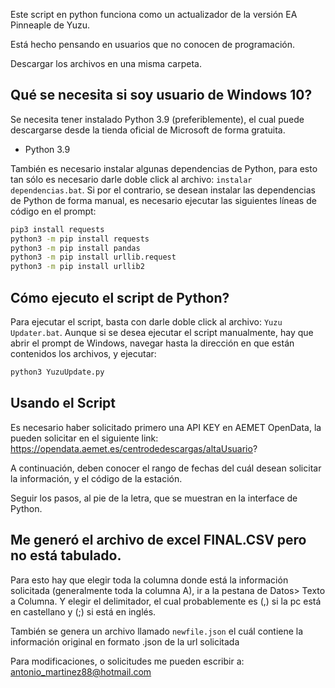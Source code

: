 Este script en python funciona como un actualizador de la versión EA Pinneaple de Yuzu.

Está hecho pensando en usuarios que no conocen de programación.

Descargar los archivos en una misma carpeta.

## Qué se necesita si soy usuario de Windows 10?

Se necesita tener instalado Python 3.9 (preferiblemente), el cual puede descargarse desde la tienda oficial de Microsoft de forma gratuita.

- Python 3.9


También es necesario instalar algunas dependencias de Python, para esto tan sólo es necesario darle doble click al archivo: `instalar dependencias.bat`. Si por el contrario, se desean instalar las dependencias de Python de forma manual, es necesario ejecutar las siguientes líneas de código en el prompt:

```sh
pip3 install requests
python3 -m pip install requests
python3 -m pip install pandas
python3 -m pip install urllib.request
python3 -m pip install urllib2
```

## Cómo ejecuto el script de Python?
 
Para ejecutar el script, basta con darle doble click al archivo: `Yuzu Updater.bat`. Aunque si se desea ejecutar el script manualmente, hay que abrir el prompt de Windows, navegar hasta la dirección en que están contenidos los archivos, y ejecutar:

```sh
python3 YuzuUpdate.py
```
## Usando el Script

Es necesario haber solicitado primero una API KEY en AEMET OpenData, la pueden solicitar en el siguiente link: https://opendata.aemet.es/centrodedescargas/altaUsuario?

A continuación, deben conocer el rango de fechas del cuál desean solicitar la información, y el código de la estación.

Seguir los pasos, al pie de la letra, que se muestran en la interface de Python.

## Me generó el archivo de excel FINAL.CSV pero no está tabulado.

Para esto hay que elegir toda la columna donde está la información solicitada (generalmente toda la columna A), ir a la pestana de Datos> Texto a Columna.
Y elegir el delimitador, el cual probablemente es (,) si la pc está en castellano y (;) si está en inglés.

También se genera un archivo llamado `newfile.json` el cuál contiene la información original en formato .json de la url solicitada

Para modificaciones, o solicitudes me pueden escribir a:
antonio_martinez88@hotmail.com